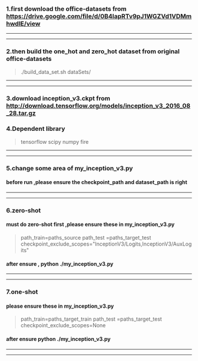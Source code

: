 ### 1.first  download the office-datasets  from  https://drive.google.com/file/d/0B4IapRTv9pJ1WGZVd1VDMmhwdlE/view                        
-----------
-----------

### 2.then build the one_hot and zero_hot dataset from original office-datasets
> ./build_data_set.sh     dataSets/
-----------
-----------
### 3.download  inception_v3.ckpt  from  http://download.tensorflow.org/models/inception_v3_2016_08_28.tar.gz


### 4.Dependent library
> tensorflow
> scipy
> numpy
> fire
-----------
-----------


### 5.change some area of my_inception_v3.py
#### before run ,please ensure the checkpoint_path and dataset_path is right 
-----------
-----------


### 6.zero-shot
#### must do zero-shot first ,please ensure these in my_inception_v3.py
> path_train=paths_source
> path_test =paths_target_test
> checkpoint_exclude_scopes="InceptionV3/Logits,InceptionV3/AuxLogits"
#### after ensure , python ./my_inception_v3.py
-----------
-----------


### 7.one-shot 
#### please ensure these in my_inception_v3.py
> path_train=paths_target_train
> path_test =paths_target_test
> checkpoint_exclude_scopes=None 
#### after ensure   python ./my_inception_v3.py
-----------
-----------

